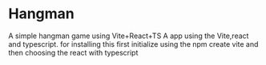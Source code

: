 # Hangman
A simple hangman game using Vite+React+TS
A app using the Vite,react and typescript.
for installing this first initialize using the npm create vite and then choosing the react with typescript
